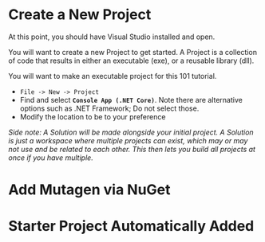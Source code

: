 # Create a New Project
At this point, you should have Visual Studio installed and open.

You will want to create a new Project to get started.  A Project is a collection of code that results in either an executable (exe), or a reusable library (dll).

You will want to make an executable project for this 101 tutorial.
- `File -> New -> Project`
- Find and select **`Console App (.NET Core)`**.
  Note there are alternative options such as .NET Framework; Do not select those.
- Modify the location to be to your preference

_Side note:  A Solution will be made alongside your initial project.  A Solution is just a workspace where multiple projects can exist, which may or may not use and be related to each other.  This then lets you build all projects at once if you have multiple._

# Add Mutagen via NuGet

# Starter Project Automatically Added
